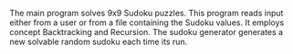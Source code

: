 The main program solves 9x9 Sudoku puzzles. This program reads input either from a user or from a file containing the Sudoku values. It employs concept Backtracking and Recursion.
The sudoku generator generates a new solvable random sudoku each time its run.
